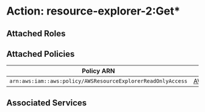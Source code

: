 # Action: resource-explorer-2:Get*

## Attached Roles

## Attached Policies

| Policy ARN | Policy Name |
|------------|-------------|
| `arn:aws:iam::aws:policy/AWSResourceExplorerReadOnlyAccess` | [AWSResourceExplorerReadOnlyAccess](../policies.md#awsresourceexplorerreadonlyaccess) |

## Associated Services

